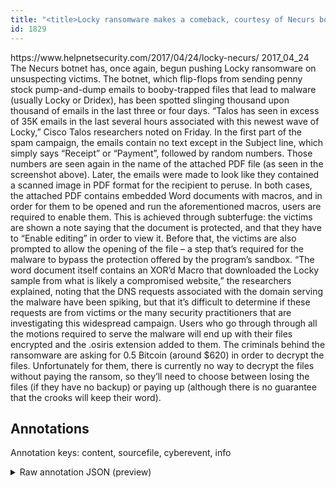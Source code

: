 ```yaml
---
title: "<title>Locky ransomware makes a comeback, courtesy of Necurs botnet - Help Net Security</title>"
id: 1829
---
```


<title>Locky ransomware makes a comeback, courtesy of Necurs botnet - Help Net Security</title>
<source> https://www.helpnetsecurity.com/2017/04/24/locky-necurs/ </source>
<date> 2017_04_24 </date>
<text>
The Necurs botnet has, once again, begun pushing Locky ransomware on unsuspecting victims.
The botnet, which flip-flops from sending penny stock pump-and-dump emails to booby-trapped files that lead to malware (usually Locky or Dridex), has been spotted slinging thousand upon thousand of emails in the last three or four days.
“Talos has seen in excess of 35K emails in the last several hours associated with this newest wave of Locky,” Cisco Talos researchers noted on Friday. 
In the first part of the spam campaign, the emails contain no text except in the Subject line, which simply says “Receipt” or “Payment”, followed by random numbers. Those numbers are seen again in the name of the attached PDF file (as seen in the screenshot above).
Later, the emails were made to look like they contained a scanned image in PDF format for the recipient to peruse.
In both cases, the attached PDF contains embedded Word documents with macros, and in order for them to be opened and run the aforementioned macros, users are required to enable them. This is achieved through subterfuge: the victims are shown a note saying that the document is protected, and that they have to “Enable editing” in order to view it.
Before that, the victims are also prompted to allow the opening of the file – a step that’s required for the malware to bypass the protection offered by the program’s sandbox.
“The word document itself contains an XOR’d Macro that downloaded the Locky sample from what is likely a compromised website,” the researchers explained, noting that the DNS requests associated with the domain serving the malware have been spiking, but that it’s difficult to determine if these requests are from victims or the many security practitioners that are investigating this widespread campaign.
Users who go through through all the motions required to serve the malware will end up with their files encrypted and the .osiris extension added to them. The criminals behind the ransomware are asking for 0.5 Bitcoin (around $620) in order to decrypt the files.
Unfortunately for them, there is currently no way to decrypt the files without paying the ransom, so they’ll need to choose between losing the files (if they have no backup) or paying up (although there is no guarantee that the crooks will keep their word).
</text>



## Annotations

Annotation keys: content, sourcefile, cyberevent, info

<details>
<summary>Raw annotation JSON (preview)</summary>

```json
{
  "content": "The Necurs botnet has, once again, begun pushing Locky ransomware on unsuspecting victims. The botnet, which flip-flops from sending penny stock pump-and-dump emails to booby-trapped files that lead to malware (usually Locky or Dridex), has been spotted slinging thousand upon thousand of emails in the last three or four days. \u201cTalos has seen in excess of 35K emails in the last several hours associated with this newest wave of Locky,\u201d Cisco Talos researchers noted on Friday.  In the first part of the spam campaign, the emails contain no text except in the Subject line, which simply says \u201cReceipt\u201d or \u201cPayment\u201d, followed by random numbers. Those numbers are seen again in the name of the attached PDF file (as seen in the screenshot above). Later, the emails were made to look like they contained a scanned image in PDF format for the recipient to peruse. In both cases, the attached PDF contains embedded Word documents with macros, and in order for them to be opened and run the aforementioned macros, users are required to enable them. This is achieved through subterfuge: the victims are shown a note saying that the document is protected, and that they have to \u201cEnable editing\u201d in order to view it. Before that, the victims are also prompted to allow the opening of the file \u2013 a step that\u2019s required for the malware to bypass the protection offered by the program\u2019s sandbox. \u201cThe word document itself contains an XOR\u2019d Macro that downloaded the Locky sample from what is likely a compromised website,\u201d the researchers explained, noting that the DNS requests associated with the domain serving the malware have been spiking, but that it\u2019s difficult to determine if these requests are from victims or the many security practitioners that are investigating this widespread campaign. Users who go through through all the motions required to serve the malware will end up with their files encrypted and the .osiris extension added to them. The criminals behind the ransomware are asking for 0.5 Bitcoin (around $620) in order to decrypt the files. Unfortunately for them, there is currently no way to decrypt the files without paying the ransom, so they\u2019ll need to choose between losing the files (if they have no backup) or paying up (although there is no guarantee that the crooks will keep their word).",
  "sourcefile": "1829.txt",
  "cyberevent": {
    "hopper": [
      {
        "index": 0,
        "relation": "Same",
        "events": [
          {
            "index": "E2",
            "type": "Attack",
            "realis": "Generic",
            "nugget": {
              "startOffset": 254,
              "index": "T6",
              "endOffset": 262,
              "text": "slinging"
            },
            "argument": [
              {
                "index": "T7",
                "text": "emails",
                "endOffset": 295,
                "role": {
                  "type": "Tool"
                },
                "startOffset": 289,
                "type": "File"
              },
              {
                "index": "T8",
                "text": "the last three or four days",
                "endOffset": 326,
                "role": {
                  "type": "Time"
                },
                "startOffset": 299,
                "type": "Time"
              }
            ],
            "subtype": "Phishing"
          },
          {
            "index": "E1",
            "type": "Attack",
            "realis": "Generic",
            "nugget": {
              "startOffset": 125,
              "index": "T1",
              "endOffset": 132,
              "text": "sending"
            },
            "argument": [
              {
                "index": "T2",
                "text": "penny stock pump-and-dump emails",
                "endOffset": 165,
                "role": {
                  "type": "Tool"
                },
         
```
</details>
